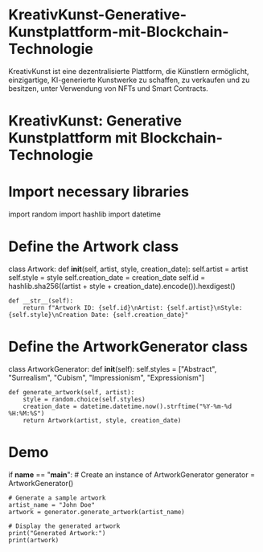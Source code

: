 # KreativKunst-Generative-Kunstplattform-mit-Blockchain-Technologie
KreativKunst ist eine dezentralisierte Plattform, die Künstlern ermöglicht, einzigartige, KI-generierte Kunstwerke zu schaffen, zu verkaufen und zu besitzen, unter Verwendung von NFTs und Smart Contracts.
# KreativKunst: Generative Kunstplattform mit Blockchain-Technologie

# Import necessary libraries
import random
import hashlib
import datetime

# Define the Artwork class
class Artwork:
    def __init__(self, artist, style, creation_date):
        self.artist = artist
        self.style = style
        self.creation_date = creation_date
        self.id = hashlib.sha256((artist + style + creation_date).encode()).hexdigest()

    def __str__(self):
        return f"Artwork ID: {self.id}\nArtist: {self.artist}\nStyle: {self.style}\nCreation Date: {self.creation_date}"

# Define the ArtworkGenerator class
class ArtworkGenerator:
    def __init__(self):
        self.styles = ["Abstract", "Surrealism", "Cubism", "Impressionism", "Expressionism"]

    def generate_artwork(self, artist):
        style = random.choice(self.styles)
        creation_date = datetime.datetime.now().strftime("%Y-%m-%d %H:%M:%S")
        return Artwork(artist, style, creation_date)

# Demo
if __name__ == "__main__":
    # Create an instance of ArtworkGenerator
    generator = ArtworkGenerator()

    # Generate a sample artwork
    artist_name = "John Doe"
    artwork = generator.generate_artwork(artist_name)

    # Display the generated artwork
    print("Generated Artwork:")
    print(artwork)
